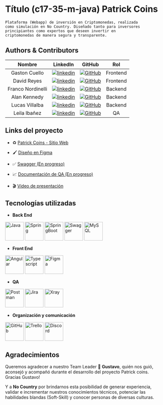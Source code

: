 # Título (c17-35-m-java) Patrick Coins

    Plataforma (Webapp) de inversión en Criptomonedas, realizada
    como simulación en No Country. Diseñado tanto para inversores
    principiantes como expertos que deseen invertir en
    criptomonedas de manera segura y transparente.
    
## Authors & Contributors

| Nombre | LinkedIn | GitHub | Rol |
| :---:  |  :---:   | :---:  | :---:  |
| Gaston Cuello |[![linkedin](https://img.shields.io/badge/linkedin-0A66C2?style=for-the-badge&logo=linkedin&logoColor=white)](https://www.linkedin.com/in/gastonec16/) | [![GitHub](https://img.shields.io/badge/github-%23121011.svg?&style=for-the-badge&logo=github&logoColor=white)](https://github.com/gastonec16) | Frontend |
| David Reyes |[![linkedin](https://img.shields.io/badge/linkedin-0A66C2?style=for-the-badge&logo=linkedin&logoColor=white)](https://www.linkedin.com/in/davidirs/)   |[![GitHub](https://img.shields.io/badge/github-%23121011.svg?&style=for-the-badge&logo=github&logoColor=white)](https://github.com/Davidirs) | Frontend |
| Franco Nordinelli |[![linkedin](https://img.shields.io/badge/linkedin-0A66C2?style=for-the-badge&logo=linkedin&logoColor=white)](https://www.linkedin.com/in/franco-nordinelli/)   |[![GitHub](https://img.shields.io/badge/github-%23121011.svg?&style=for-the-badge&logo=github&logoColor=white)](https://github.com/FrancoNordinelli) | Backend |
| Alan Kennedy |[![linkedin](https://img.shields.io/badge/linkedin-0A66C2?style=for-the-badge&logo=linkedin&logoColor=white)](http://linkedin.com/in/alankennedyy/)   |[![GitHub](https://img.shields.io/badge/github-%23121011.svg?&style=for-the-badge&logo=github&logoColor=white)](https://github.com/Alankke) | Backend |
| Lucas Villalba |[![linkedin](https://img.shields.io/badge/linkedin-0A66C2?style=for-the-badge&logo=linkedin&logoColor=white)](https://www.linkedin.com/in/lucas-villalba-web-developer/)   |[![GitHub](https://img.shields.io/badge/github-%23121011.svg?&style=for-the-badge&logo=github&logoColor=white)](https://github.com/VillalbaLucas) | Backend |
| Leila Ibañez |[![linkedin](https://img.shields.io/badge/linkedin-0A66C2?style=for-the-badge&logo=linkedin&logoColor=white)](https://www.linkedin.com/in/leila-iba%C3%B1ez-380836258/)   |[![GitHub](https://img.shields.io/badge/github-%23121011.svg?&style=for-the-badge&logo=github&logoColor=white)](https://github.com/Leila-ibz) | QA |



## **Links del proyecto**


 +  ♻️ [Patrick Coins - Sitio Web](https://c17-35-m-java.vercel.app/)

 +  🖌 [Diseño en Figma](https://www.figma.com/file/EGKXod1KGBD1WF5LWibxnG/Patrick-coins--c17-35-m-java?type=design&node-id=0-1&mode=design&t=U55H1bggbGFTrVmb-0)

 +  ✅ [Swagger (En progreso)]()

 +  📈 [Documentación de QA (En progreso)]()

 +  🎬 [Video de presentación](https://drive.google.com/file/d/13wwXflHHL6fHkLDY8cnsVBIplwaa-dSJ/view)

## **Tecnologías utilizadas**

- **Back End**

<img src="https://user-images.githubusercontent.com/25181517/117201156-9a724800-adec-11eb-9a9d-3cd0f67da4bc.png" alt="Java" title="Java" height=60/> <img src="https://user-images.githubusercontent.com/25181517/117201470-f6d56780-adec-11eb-8f7c-e70e376cfd07.png" alt="Spring" title="Spring" height=60/> <img src="https://user-images.githubusercontent.com/25181517/183891303-41f257f8-6b3d-487c-aa56-c497b880d0fb.png" alt="SpringBoot"  title="SpringBoot" height=60/> <img src="https://user-images.githubusercontent.com/25181517/186711335-a3729606-5a78-4496-9a36-06efcc74f800.png" alt="Swagger" title="Swagger" height=60 /> <img src= "https://github.com/No-Country/c17-35-m-java/assets/101530380/d46cb73f-fe11-4874-84b1-28ad73bff097" alt="MySQL" title= "MySQL" height=60/>

 - **Front End**
   
<img src="https://user-images.githubusercontent.com/25181517/183890595-779a7e64-3f43-4634-bad2-eceef4e80268.png" title="Angular"  height=60/> <img src="https://user-images.githubusercontent.com/25181517/183890598-19a0ac2d-e88a-4005-a8df-1ee36782fde1.png" title="Typescript"  height=60/> <img src="https://user-images.githubusercontent.com/25181517/189715289-df3ee512-6eca-463f-a0f4-c10d94a06b2f.png" title="Figma"  height=60/> 

- **QA**
   
<img src="https://user-images.githubusercontent.com/25181517/192109061-e138ca71-337c-4019-8d42-4792fdaa7128.png" title="Postman"  height=60/> <img src="https://user-images.githubusercontent.com/25181517/183912952-83784e94-629d-4c34-a961-ae2ae795b662.png" title="Jira"  height=60/> <img src="https://play-lh.googleusercontent.com/DTMp4aVzalUoCFj6XGPBMXg6pEvhL2entVp6_LS7nVpuPZzdF5CI3AzIOYIsqiAyND8u" title="Xray"  height=60/>

- **Organización y comunicación**

<img src="https://user-images.githubusercontent.com/25181517/192108374-8da61ba1-99ec-41d7-80b8-fb2f7c0a4948.png" title="GitHub"  height=60/> <img src="https://encrypted-tbn0.gstatic.com/images?q=tbn:ANd9GcQhN8NWoR9uSZKueIfU_gLaG_q7DxCD7-jRm82dlWwmAoQpOa6yCTWed78QcsMe3oC4XQk&usqp=CAU" title="Trello"  height=60/> <img src="https://i.pinimg.com/736x/d6/11/54/d61154b2cae2e1c123477eaecbdbd487.jpg" title="Discord"  height=60/> 


## **Agradecimientos**


Queremos agradecer a nuestro Team Leader 🚀 **Gustavo**, quién nos guió, aconsejó y acompañó durante el desarrollo del proyecto Patrick coins. Gracias Gustavo!

Y a **No Country** por brindarnos esta posibilidad de generar experiencia, validar e incrementar nuestros conocimientos técnicos, potenciar las habilidades blandas (Soft-Skill) y conocer personas de diversas culturas.
